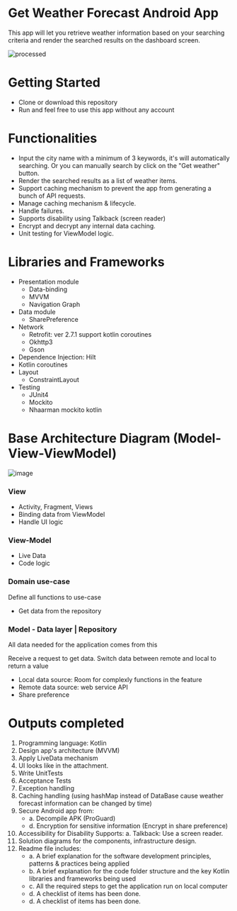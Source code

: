 # Get Weather Forecast Android App
This app will let you retrieve weather information based on your searching criteria and render the searched results on the dashboard screen.

![processed](https://user-images.githubusercontent.com/22128728/113499008-6c26f180-953c-11eb-996a-fc6fbcbfb480.jpeg)

# Getting Started

- Clone or download this repository
- Run and feel free to use this app without any account

# Functionalities
- Input the city name with a minimum of 3 keywords, it's will automatically searching. Or you can manually search by click on the "Get weather" button.
- Render the searched results as a list of weather items.
- Support caching mechanism to prevent the app from generating a bunch of API requests.
- Manage caching mechanism & lifecycle.
- Handle failures.
- Supports disability using Talkback (screen reader)
- Encrypt and decrypt any internal data caching.
- Unit testing for ViewModel logic.

# Libraries and Frameworks

- Presentation module
   - Data-binding
   - MVVM
   - Navigation Graph
- Data module
    - SharePreference
-  Network
    - Retrofit: ver 2.7.1 support kotlin coroutines
    - Okhttp3
    - Gson
- Dependence Injection: Hilt
- Kotlin coroutines
- Layout
    - ConstraintLayout
- Testing
    - JUnit4
    - Mockito
    - Nhaarman mockito kotlin

# Base Architecture Diagram (Model-View-ViewModel)

![image](https://user-images.githubusercontent.com/22128728/113498788-5284aa80-953a-11eb-97ee-8edb7f201c15.png)

### View

- Activity, Fragment, Views
- Binding data from ViewModel
- Handle UI logic

### View-Model

- Live Data
- Code logic

### Domain use-case

Define all functions to use-case

- Get data from the repository

### Model - Data layer | Repository

All data needed for the application comes from this

Receive a request to get data. Switch data between remote and local to return a value 

- Local data source: Room for complexly functions in the feature
- Remote data source: web service API
- Share preference

# Outputs completed
1. Programming language: Kotlin
2. Design app's architecture (MVVM)
3. Apply LiveData mechanism
4. UI looks like in the attachment.
5. Write UnitTests
6. Acceptance Tests
7. Exception handling
8. Caching handling (using hashMap instead of DataBase cause weather forecast information can be changed by time)
9. Secure Android app from:
   - a. Decompile APK (ProGuard)
   - d. Encryption for sensitive information (Encrypt in share preference)
10. Accessibility for Disability Supports:
   a. Talkback: Use a screen reader.
11. Solution diagrams for the components, infrastructure design.
12. Readme file includes:
      - a. A brief explanation for the software development principles, patterns & practices being applied
      - b. A brief explanation for the code folder structure and the key Kotlin libraries and frameworks being used
      - c. All the required steps to get the application run on local computer
      - d. A checklist of items has been done.
      - d. A checklist of items has been done.
